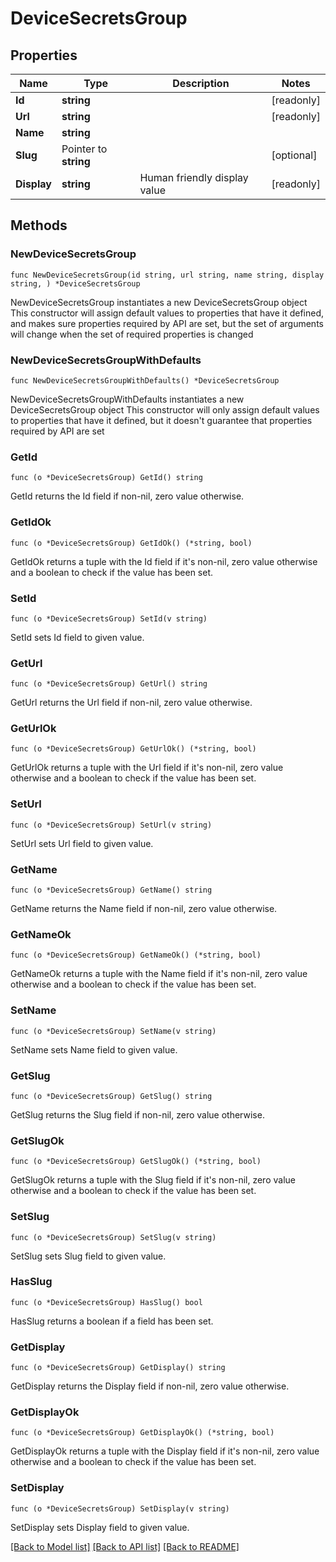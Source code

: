 # DeviceSecretsGroup

## Properties

Name | Type | Description | Notes
------------ | ------------- | ------------- | -------------
**Id** | **string** |  | [readonly] 
**Url** | **string** |  | [readonly] 
**Name** | **string** |  | 
**Slug** | Pointer to **string** |  | [optional] 
**Display** | **string** | Human friendly display value | [readonly] 

## Methods

### NewDeviceSecretsGroup

`func NewDeviceSecretsGroup(id string, url string, name string, display string, ) *DeviceSecretsGroup`

NewDeviceSecretsGroup instantiates a new DeviceSecretsGroup object
This constructor will assign default values to properties that have it defined,
and makes sure properties required by API are set, but the set of arguments
will change when the set of required properties is changed

### NewDeviceSecretsGroupWithDefaults

`func NewDeviceSecretsGroupWithDefaults() *DeviceSecretsGroup`

NewDeviceSecretsGroupWithDefaults instantiates a new DeviceSecretsGroup object
This constructor will only assign default values to properties that have it defined,
but it doesn't guarantee that properties required by API are set

### GetId

`func (o *DeviceSecretsGroup) GetId() string`

GetId returns the Id field if non-nil, zero value otherwise.

### GetIdOk

`func (o *DeviceSecretsGroup) GetIdOk() (*string, bool)`

GetIdOk returns a tuple with the Id field if it's non-nil, zero value otherwise
and a boolean to check if the value has been set.

### SetId

`func (o *DeviceSecretsGroup) SetId(v string)`

SetId sets Id field to given value.


### GetUrl

`func (o *DeviceSecretsGroup) GetUrl() string`

GetUrl returns the Url field if non-nil, zero value otherwise.

### GetUrlOk

`func (o *DeviceSecretsGroup) GetUrlOk() (*string, bool)`

GetUrlOk returns a tuple with the Url field if it's non-nil, zero value otherwise
and a boolean to check if the value has been set.

### SetUrl

`func (o *DeviceSecretsGroup) SetUrl(v string)`

SetUrl sets Url field to given value.


### GetName

`func (o *DeviceSecretsGroup) GetName() string`

GetName returns the Name field if non-nil, zero value otherwise.

### GetNameOk

`func (o *DeviceSecretsGroup) GetNameOk() (*string, bool)`

GetNameOk returns a tuple with the Name field if it's non-nil, zero value otherwise
and a boolean to check if the value has been set.

### SetName

`func (o *DeviceSecretsGroup) SetName(v string)`

SetName sets Name field to given value.


### GetSlug

`func (o *DeviceSecretsGroup) GetSlug() string`

GetSlug returns the Slug field if non-nil, zero value otherwise.

### GetSlugOk

`func (o *DeviceSecretsGroup) GetSlugOk() (*string, bool)`

GetSlugOk returns a tuple with the Slug field if it's non-nil, zero value otherwise
and a boolean to check if the value has been set.

### SetSlug

`func (o *DeviceSecretsGroup) SetSlug(v string)`

SetSlug sets Slug field to given value.

### HasSlug

`func (o *DeviceSecretsGroup) HasSlug() bool`

HasSlug returns a boolean if a field has been set.

### GetDisplay

`func (o *DeviceSecretsGroup) GetDisplay() string`

GetDisplay returns the Display field if non-nil, zero value otherwise.

### GetDisplayOk

`func (o *DeviceSecretsGroup) GetDisplayOk() (*string, bool)`

GetDisplayOk returns a tuple with the Display field if it's non-nil, zero value otherwise
and a boolean to check if the value has been set.

### SetDisplay

`func (o *DeviceSecretsGroup) SetDisplay(v string)`

SetDisplay sets Display field to given value.



[[Back to Model list]](../README.md#documentation-for-models) [[Back to API list]](../README.md#documentation-for-api-endpoints) [[Back to README]](../README.md)


